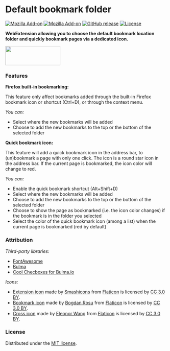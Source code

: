 # Default bookmark folder

[![Mozilla Add-on](https://img.shields.io/amo/users/default-bookmark-folder.svg?style=flat-square)](https://addons.mozilla.org/en-US/firefox/addon/default-bookmark-folder/)
[![Mozilla Add-on](https://img.shields.io/amo/rating/default-bookmark-folder.svg?style=flat-square)](https://addons.mozilla.org/en-US/firefox/addon/default-bookmark-folder/)
[![GitHub release](https://img.shields.io/github/release/teddy-gustiaux/default-bookmark-folder.svg?style=flat-square)](https://github.com/teddy-gustiaux/default-bookmark-folder/releases)
[![License](https://img.shields.io/badge/License-MIT-lightrey.svg?style=flat-square)](https://opensource.org/licenses/MIT)

**WebExtension allowing you to choose the default bookmark location folder and quickly bookmark pages via a dedicated icon.**

<a href="https://addons.mozilla.org/en-US/firefox/addon/default-bookmark-folder/">
<img border="0" src="https://addons.cdn.mozilla.net/static/img/addons-buttons/AMO-button_1.png" width="172" height="60">
</a>

### Features

**Firefox built-in bookmarking:**

This feature only affect bookmarks added through the built-in Firefox bookmark icon or shortcut (Ctrl+D), or through the context menu.

*You can:*
- Select where the new bookmarks will be added
- Choose to add the new bookmarks to the top or the bottom of the selected folder 

**Quick bookmark icon:**

This feature will add a quick bookmark icon in the address bar, to (un)bookmark a page with only one click.
The icon is a round star icon in the address bar.
If the current page is bookmarked, the icon color will change to red.

*You can:*
- Enable the quick bookmark shortcut (Alt+Shift+D)
- Select where the new bookmarks will be added
- Choose to add the new bookmarks to the top or the bottom of the selected folder
- Choose to show the page as bookmarked (i.e. the icon color changes) if the bookmark is in the folder you selected
- Select the color of the quick bookmark icon (among a list) when the current page is bookmarked (red by default) 

### Attribution

*Third-party libraries:*
- [FontAwesome](http://fontawesome.io/)
- [Bulma](https://bulma.io/)
- [Cool Checboxes for Bulma.io](https://hunzaboy.github.io/Cool-Checkboxes-for-Bulma.io/)

*Icons:*
- [Extension icon](https://www.flaticon.com/free-icon/bookmark_150854) made by [Smashicons](https://www.flaticon.com/authors/smashicons) from [Flaticon](https://www.flaticon.com) is licensed by [CC 3.0 BY](http://creativecommons.org/licenses/by/3.0/).
- [Bookmark icon](https://www.flaticon.com/free-icon/star-button_69468) made by [Bogdan Rosu](https://www.flaticon.com/authors/bogdan-rosu) from [Flaticon](https://www.flaticon.com) is licensed by [CC 3.0 BY](http://creativecommons.org/licenses/by/3.0/).
- [Cross icon](https://www.flaticon.com/free-icon/settings_128531) made by [Eleonor Wang](https://www.flaticon.com/authors/eleonor-wang) from [Flaticon](https://www.flaticon.com) is licensed by [CC 3.0 BY](http://creativecommons.org/licenses/by/3.0/).

### License

Distributed under the [MIT license](http://opensource.org/licenses/MIT).
